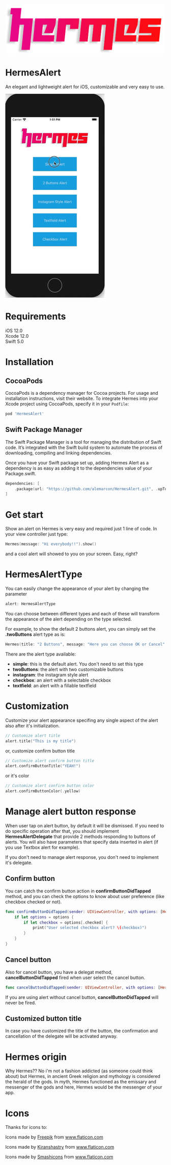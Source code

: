 ![Hermes: Elegant alert written in Swift](hermes.png)

# HermesAlert
An elegant and lightweight alert for iOS, customizable and very easy to use.

![Hermes: Elegant alert written in Swift gif](hermes_sample.gif)

# Requirements
iOS 12.0  
Xcode 12.0  
Swift 5.0

# Installation

## CocoaPods
CocoaPods is a dependency manager for Cocoa projects. For usage and installation instructions, visit their website. To integrate Hermes into your Xcode project using CocoaPods, specify it in your `Podfile`:

```ruby
pod 'HermesAlert'
```

## Swift Package Manager

The Swift Package Manager is a tool for managing the distribution of Swift code. It’s integrated with the Swift build system to automate the process of downloading, compiling and linking dependencies.

Once you have your Swift package set up, adding Hermes Alert as a dependency is as easy as adding it to the dependencies value of your Package.swift.

```Swift
dependencies: [
    .package(url: "https://github.com/alemarcon/HermesAlert.git", .upToNextMajor(from: "1.0.6"))
]
```

# Get start

Show an alert on Hermes is very easy and required just 1 line of code. In your view controller just type:

```Swift
Hermes(message: "Hi everybody!!").show()
```

and a cool alert will showed to you on your screen. Easy, right?

# HermesAlertType
You can easily change the appearance of your alert by changing the parameter
```Swift
alert: HermesAlertType
```
You can choose between different types and each of these will transform the appearance of the alert depending on the type selected.

For example, to show the default 2 buttons alert, you can simply set the **.twoButtons** alert type as is:

```Swift
Hermes(title: "2 Buttons", message: "Here you can choose OK or Cancel", alert: .twoButtons).show()
```

There are the alert type available:

- **simple**: this is the default alert. You don't need to set this type
- **twoButtons**: the alert with two customizable buttons
- **instagram**: the instagram style alert
- **checkbox**: an alert with a selectable checkbox
- **textfield**: an alert with a fillable textfield

# Customization
Customize your alert appearance specifing any single aspect of the alert also after it's initialization.

```Swift
// Customize alert title
alert.title("This is my title")
```

or, customize confirm button title

```Swift
// Customize alert confirm button title
alert.confirmButtonTitle("YEAH!")
```

or it's color

```Swift
// Customize alert confirm button color
alert.confirmButtonColor(.yellow)
```

# Manage alert button response
When user tap on alert button, by default it will be dismissed. If you need to do specific operation after that, you should implement **HermesAlertDelegate** that provide 2 methods responding to buttons of alerts. You will also have parameters that specify data inserted in alert (if you use Textbox alert for example).

If you don't need to manage alert response, you don't need to implement it's delegate.

## Confirm button

You can catch the confirm button action in **confirmButtonDidTapped** method, and you can check the options to know about user preference (like checkbox checked or not).

```Swift
func confirmButtonDidTapped(sender: UIViewController, with options: [HermesParam:Any]?) {
    if let options = options {
        if let checkbox = options[.checked] {
            print("User selected checkbox alert? \(checkbox)")
        }
    }
}
```

## Cancel button

Also for cancel button, you have a delegat method, **cancelButtonDidTapped** fired when user select the cancel button.

```Swift
func cancelButtonDidTapped(sender: UIViewController, with options: [HermesParam:Any]?)
```

If you are using alert without cancel button, **cancelButtonDidTapped** will never be fired.

## Customized button title
In case you have customized the title of the button, the confirmation and cancellation of the delegate will be activated anyway.


# Hermes origin
Why Hermes?? No i'm not a fashion addicted (as someone could think about) but Hermes, in ancient Greek religion and mythology is considered the herald of the gods. In myth, Hermes functioned as the emissary and messenger of the gods and here, Hermes would be the messenger of your app.

# Icons
Thanks for icons to:

Icons made by <a href="https://www.flaticon.com/authors/freepik" title="Freepik">Freepik</a> from <a href="https://www.flaticon.com/" title="Flaticon"> www.flaticon.com</a>

Icons made by <a href="https://www.flaticon.com/authors/kiranshastry" title="Kiranshastry">Kiranshastry</a> from <a href="https://www.flaticon.com/" title="Flaticon"> www.flaticon.com</a>

Icons made by <a href="https://www.flaticon.com/authors/smashicons" title="Smashicons">Smashicons</a> from <a href="https://www.flaticon.com/" title="Flaticon"> www.flaticon.com</a>
